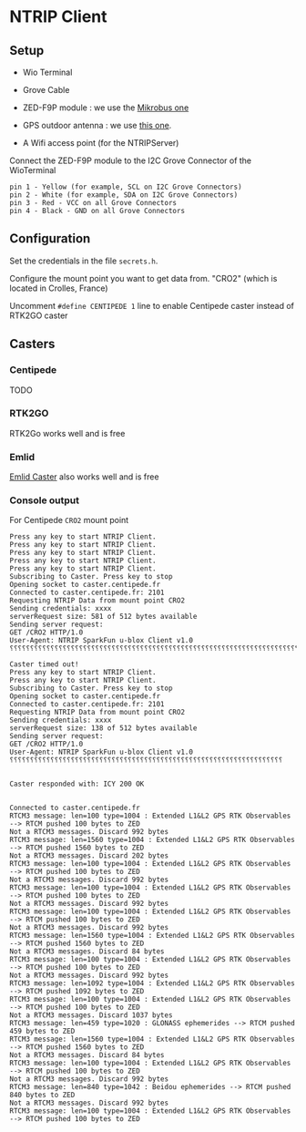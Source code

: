 # NTRIP Client

## Setup

* Wio Terminal
* Grove Cable
* ZED-F9P module : we use the [Mikrobus one](https://www.digikey.fr/fr/products/detail/mikroelektronika/MIKROE-4456/13662957)
* GPS outdoor antenna : we use [this one](https://www.digikey.fr/fr/products/detail/u-blox/ANN-MB-00-00/9817928).

* A Wifi access point (for the NTRIPServer)

Connect the ZED-F9P module to the I2C Grove Connector of the WioTerminal

    pin 1 - Yellow (for example, SCL on I2C Grove Connectors)
    pin 2 - White (for example, SDA on I2C Grove Connectors)
    pin 3 - Red - VCC on all Grove Connectors
    pin 4 - Black - GND on all Grove Connectors

## Configuration

Set the credentials in the file `secrets.h`.

Configure the mount point you want to get data from.  "CRO2" (which is located in Crolles, France)

Uncomment `#define CENTIPEDE 1` line to enable Centipede caster instead of RTK2GO caster

## Casters

### Centipede

TODO

### RTK2GO

RTK2Go works well and is free

### Emlid

[Emlid Caster](https://emlid.com/ntrip-caster/) also works well and is free 

### Console output

For Centipede `CRO2` mount point 

```console
Press any key to start NTRIP Client.
Press any key to start NTRIP Client.
Press any key to start NTRIP Client.
Press any key to start NTRIP Client.
Press any key to start NTRIP Client.
Subscribing to Caster. Press key to stop
Opening socket to caster.centipede.fr
Connected to caster.centipede.fr: 2101
Requesting NTRIP Data from mount point CRO2
Sending credentials: xxxx
serverRequest size: 581 of 512 bytes available
Sending server request:
GET /CRO2 HTTP/1.0
User-Agent: NTRIP SparkFun u-blox Client v1.0
⸮⸮⸮⸮⸮⸮⸮⸮⸮⸮⸮⸮⸮⸮⸮⸮⸮⸮⸮⸮⸮⸮⸮⸮⸮⸮⸮⸮⸮⸮⸮⸮⸮⸮⸮⸮⸮⸮⸮⸮⸮⸮⸮⸮⸮⸮⸮⸮⸮⸮⸮⸮⸮⸮⸮⸮⸮⸮⸮⸮⸮⸮⸮⸮⸮⸮⸮⸮⸮⸮⸮⸮⸮⸮⸮⸮⸮⸮⸮⸮⸮⸮⸮⸮⸮⸮⸮⸮⸮⸮⸮⸮⸮⸮⸮⸮⸮⸮⸮⸮⸮⸮⸮⸮⸮⸮⸮⸮⸮⸮⸮⸮⸮⸮⸮⸮⸮⸮⸮⸮⸮⸮⸮⸮⸮⸮⸮⸮⸮⸮⸮⸮⸮⸮⸮⸮⸮⸮⸮⸮⸮⸮⸮⸮⸮⸮⸮⸮⸮⸮⸮⸮⸮⸮⸮⸮⸮⸮⸮⸮⸮⸮⸮⸮⸮⸮⸮⸮⸮⸮⸮⸮⸮⸮⸮⸮⸮⸮⸮⸮⸮⸮⸮⸮⸮⸮⸮⸮⸮⸮⸮⸮⸮⸮⸮⸮⸮⸮⸮⸮⸮⸮⸮⸮⸮⸮⸮⸮⸮⸮⸮⸮⸮⸮⸮⸮⸮⸮⸮⸮⸮⸮⸮⸮⸮⸮⸮⸮⸮⸮⸮⸮⸮⸮⸮⸮⸮⸮⸮⸮⸮⸮⸮⸮⸮⸮⸮⸮⸮⸮⸮⸮⸮⸮⸮⸮⸮⸮⸮⸮⸮⸮⸮⸮⸮⸮⸮⸮⸮⸮⸮⸮⸮⸮⸮⸮⸮⸮⸮⸮⸮⸮⸮⸮⸮⸮⸮⸮⸮⸮⸮⸮⸮⸮⸮⸮⸮⸮⸮⸮⸮⸮⸮⸮⸮⸮⸮⸮⸮⸮⸮⸮⸮⸮⸮⸮⸮⸮⸮⸮⸮⸮⸮⸮⸮⸮⸮⸮⸮⸮⸮⸮⸮⸮⸮⸮⸮⸮⸮⸮⸮⸮⸮⸮⸮⸮⸮⸮⸮⸮⸮⸮⸮⸮⸮⸮⸮⸮⸮⸮⸮⸮⸮⸮⸮⸮⸮⸮⸮⸮⸮⸮⸮⸮⸮⸮⸮⸮⸮⸮⸮⸮⸮⸮⸮⸮⸮⸮⸮⸮⸮⸮⸮⸮⸮⸮⸮⸮⸮⸮⸮⸮⸮⸮⸮⸮⸮⸮⸮⸮⸮⸮⸮⸮⸮⸮⸮⸮⸮⸮⸮⸮⸮⸮⸮⸮⸮⸮⸮⸮⸮⸮⸮⸮⸮⸮⸮⸮⸮⸮⸮⸮⸮⸮⸮⸮⸮⸮⸮⸮⸮⸮⸮⸮⸮⸮⸮⸮⸮⸮⸮⸮⸮⸮⸮⸮⸮⸮⸮⸮⸮⸮⸮⸮⸮⸮⸮⸮⸮⸮⸮⸮⸮⸮⸮⸮⸮⸮⸮⸮⸮⸮⸮⸮⸮⸮⸮⸮⸮⸮⸮⸮⸮⸮⸮⸮⸮⸮⸮⸮⸮⸮

Caster timed out!
Press any key to start NTRIP Client.
Press any key to start NTRIP Client.
Subscribing to Caster. Press key to stop
Opening socket to caster.centipede.fr
Connected to caster.centipede.fr: 2101
Requesting NTRIP Data from mount point CRO2
Sending credentials: xxxx
serverRequest size: 138 of 512 bytes available
Sending server request:
GET /CRO2 HTTP/1.0
User-Agent: NTRIP SparkFun u-blox Client v1.0
⸮⸮⸮⸮⸮⸮⸮⸮⸮⸮⸮⸮⸮⸮⸮⸮⸮⸮⸮⸮⸮⸮⸮⸮⸮⸮⸮⸮⸮⸮⸮⸮⸮⸮⸮⸮⸮⸮⸮⸮⸮⸮⸮⸮⸮⸮⸮⸮⸮⸮⸮⸮⸮⸮⸮⸮⸮⸮⸮⸮⸮⸮⸮⸮⸮⸮⸮


Caster responded with: ICY 200 OK


Connected to caster.centipede.fr
RTCM3 message: len=100 type=1004 : Extended L1&L2 GPS RTK Observables --> RTCM pushed 100 bytes to ZED
Not a RTCM3 messages. Discard 992 bytes
RTCM3 message: len=1560 type=1004 : Extended L1&L2 GPS RTK Observables --> RTCM pushed 1560 bytes to ZED
Not a RTCM3 messages. Discard 202 bytes
RTCM3 message: len=100 type=1004 : Extended L1&L2 GPS RTK Observables --> RTCM pushed 100 bytes to ZED
Not a RTCM3 messages. Discard 992 bytes
RTCM3 message: len=100 type=1004 : Extended L1&L2 GPS RTK Observables --> RTCM pushed 100 bytes to ZED
Not a RTCM3 messages. Discard 992 bytes
RTCM3 message: len=100 type=1004 : Extended L1&L2 GPS RTK Observables --> RTCM pushed 100 bytes to ZED
Not a RTCM3 messages. Discard 992 bytes
RTCM3 message: len=1560 type=1004 : Extended L1&L2 GPS RTK Observables --> RTCM pushed 1560 bytes to ZED
Not a RTCM3 messages. Discard 84 bytes
RTCM3 message: len=100 type=1004 : Extended L1&L2 GPS RTK Observables --> RTCM pushed 100 bytes to ZED
Not a RTCM3 messages. Discard 992 bytes
RTCM3 message: len=1092 type=1004 : Extended L1&L2 GPS RTK Observables --> RTCM pushed 1092 bytes to ZED
RTCM3 message: len=100 type=1004 : Extended L1&L2 GPS RTK Observables --> RTCM pushed 100 bytes to ZED
Not a RTCM3 messages. Discard 1037 bytes
RTCM3 message: len=459 type=1020 : GLONASS ephemerides --> RTCM pushed 459 bytes to ZED
RTCM3 message: len=1560 type=1004 : Extended L1&L2 GPS RTK Observables --> RTCM pushed 1560 bytes to ZED
Not a RTCM3 messages. Discard 84 bytes
RTCM3 message: len=100 type=1004 : Extended L1&L2 GPS RTK Observables --> RTCM pushed 100 bytes to ZED
Not a RTCM3 messages. Discard 992 bytes
RTCM3 message: len=840 type=1042 : Beidou ephemerides --> RTCM pushed 840 bytes to ZED
Not a RTCM3 messages. Discard 992 bytes
RTCM3 message: len=100 type=1004 : Extended L1&L2 GPS RTK Observables --> RTCM pushed 100 bytes to ZED
```